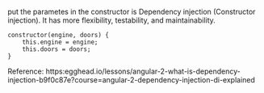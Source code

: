 put the parametes in the constructor is Dependency injection (Constructor injection).
It has more flexibility, testability, and maintainability.

	constructor(engine, doors) {
		this.engine = engine;
		this.doors = doors;
	}


Reference: https:egghead.io/lessons/angular-2-what-is-dependency-injection-b9f0c87e?course=angular-2-dependency-injection-di-explained
